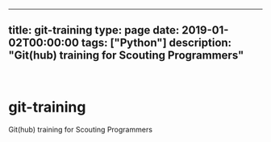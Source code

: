 
---
title: git-training
type: page
date: 2019-01-02T00:00:00
tags: ["Python"]
description: "Git(hub) training for Scouting Programmers"
---


<br>

# git-training
Git(hub) training for Scouting Programmers
